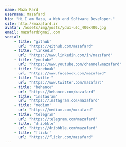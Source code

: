 ```yaml
---
name: Maza Fard
username: Mazafard
bio: "Hi I am Maza, a Web and Software Developer."
site: http://mazafard.ir
avatar: /assets/img/posts/ydu1-u0c_400x400.jpg
email: mazafard@gmail.com
social:
    - title: "github"
      url: "https://github.com/mazafard"
    - title: "linkedin"
      url: "https://www.linkedin.com/in/mazafard"
    - title: "youtube"
      url: "https://www.youtube.com/channel/mazafard"
    - title: "facebook"
      url: "https://www.facebook.com/mazafard"
    - title: "twitter"
      url: "https://www.twitter.com/mazafard"
    - title: "behance"
      url: "https://behance.com/mazafard"
    - title: "instagram"
      url: "https://instagram.com/mazafard"
    - title: "medium"
      url: "https://medium.com/mazafard"
    - title: "telegram"
      url: "https://telegram.com/mazafard"
    - title: "dribbble"
      url: "https://dribbble.com/mazafard"
    - title: "flickr"
      url: "https://flickr.com/mazafard"
---
```

